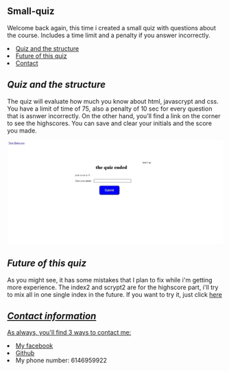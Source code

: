 
## <h2>Small-quiz</h2>
<p> Welcome back again, this time i created a small quiz with questions about the course. Includes a time limit and a penalty if you answer incorrectly.
</p>
 <li>
            <a href="#Quiz">Quiz and the structure</a>
             </li>
            <li>
                <a href="#Future">Future of this quiz</a>
            </li>
             <li>
                 <a href="#contact">Contact</a>
             </li>
           

## <h2 id="Quiz"><i>Quiz and the structure</i></h2>
 
 <p> The quiz will evaluate how much you know about html, javascrypt and css. You have a limit of time of 75, also a penalty of 10 sec for every question that is asnwer incorrectly. On the other hand, you'll find a link on the corner to see the highscores. You can save and clear your initials and the score you made.</p>

 <img src="Web capture_19-5-2021_213958_.jpeg" alt="Failed to load picture"></a>

 ## <h2 id="Future"><i> Future of this quiz</i></h2>
 <p> As you might see, it has some mistakes that I plan to fix while i'm getting more experience. The index2 and scrypt2 are for the highscore part, i'll try to mix all in one single index in the future. If you want to try it, just click <a href=" " target="_blank">here</p>

 ## <h2 id="contact"><i>Contact information</i></h2>
<p> As always, you'll find 3 ways to contact me:</p>
    <li><a href="https://www.facebook.com/elrubiuhs" target="_blank">My facebook</a></li>
    <li><a href="https://github.com/bruno192000" target="_blank">Github</a></li>
    <li>My phone number: 6146959922</li>